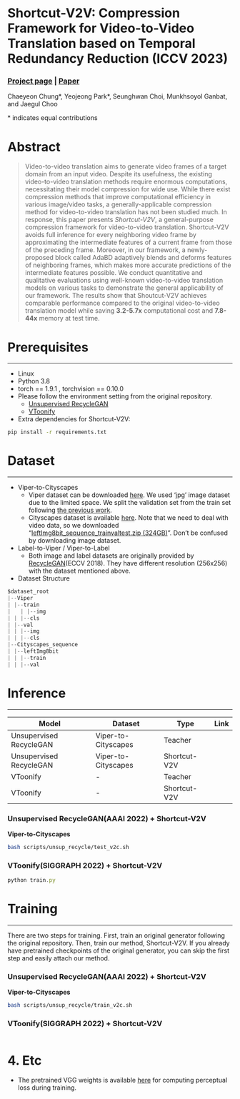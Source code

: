 # Shortcut-V2V: Compression Framework for Video-to-Video Translation based on Temporal Redundancy Reduction (ICCV 2023)

### [Project page](https://shortcut-v2v.github.io/) | [Paper](https://arxiv.org/abs/2308.08011)

Chaeyeon Chung*, Yeojeong Park*, Seunghwan Choi, Munkhsoyol Ganbat, and Jaegul Choo

\* indicates equal contributions

# Abstract

> Video-to-video translation aims to generate video frames of a target domain from an input video. Despite its usefulness, the existing video-to-video translation methods require enormous computations, necessitating their model compression for wide use. While there exist compression methods that improve computational efficiency in various image/video tasks, a generally-applicable compression method for video-to-video translation has not been studied much. In response, this paper presents *Shortcut-V2V*, a general-purpose compression framework for video-to-video translation. Shortcut-V2V avoids full inference for every neighboring video frame by approximating the intermediate features of a current frame from those of the preceding frame. Moreover, in our framework, a newly-proposed block called AdaBD adaptively blends and deforms features of neighboring frames, which makes more accurate predictions of the intermediate features possible. We conduct quantitative and qualitative evaluations using well-known video-to-video translation models on various tasks to demonstrate the general applicability of our framework. The results show that Shoutcut-V2V achieves comparable performance compared to the original video-to-video translation model while saving **3.2-5.7x** computational cost and **7.8-44x** memory at test time.
> 

# Prerequisites

---

- Linux
- Python 3.8
- torch == 1.9.1 , torchvision == 0.10.0
- Please follow the environment setting from the original repository.
    - [Unsupervised RecycleGAN](https://github.com/wangkaihong/Unsup_Recycle_GAN)
    - [VToonify](https://github.com/williamyang1991/VToonify)
- Extra dependencies for Shortcut-V2V:

```bash
pip install -r requirements.txt
```

# Dataset

---

- Viper-to-Cityscapes
    - Viper dataset can be downloaded [here](https://playing-for-benchmarks.org/download/). We used ‘jpg’ image dataset due to the limited space. We split the validation set from the train set following [the previous work](https://github.com/aayushbansal/Recycle-GAN/).
    - Cityscapes dataset is available [here](https://www.cityscapes-dataset.com/downloads/). Note that we need to deal with video data, so we downloaded “[leftImg8bit_sequence_trainvaltest.zip (324GB)](https://www.cityscapes-dataset.com/file-handling/?packageID=14)”. Don’t be confused by downloading image dataset.
- Label-to-Viper / Viper-to-Label
    - Both image and label datasets are originally provided by [RecycleGAN](https://www.dropbox.com/s/qhu29y5cx4lyfun/Viper_data.tar.gz?dl=0)(ECCV 2018). They have different resolution (256x256) with the dataset mentioned above.
- Dataset Structure

```jsx
$dataset_root
|--Viper  
| |--train
|	| |--img
| | |--cls
| |--val
| | |--img
| | |--cls                  
|--Cityscapes_sequence
| |--leftImg8bit
| | |--train
| | |--val                      
```

# Inference

---

| Model | Dataset | Type | Link |
| --- | --- | --- | --- |
| Unsupervised RecycleGAN | Viper-to-Cityscapes | Teacher |  |
| Unsupervised RecycleGAN | Viper-to-Cityscapes | Shortcut-V2V |  |
| VToonify | - | Teacher |  |
| VToonify | - | Shortcut-V2V |  |

### Unsupervised RecycleGAN(AAAI 2022) + Shortcut-V2V

**Viper-to-Cityscapes**

```bash
bash scripts/unsup_recycle/test_v2c.sh
```

### VToonify(SIGGRAPH 2022) + Shortcut-V2V

```jsx
python train.py 
```

# Training

---

There are two steps for training. First, train an original generator following the original repository. Then, train our method, Shortcut-V2V. If you already have pretrained checkpoints of the original generator, you can skip the first step and easily attach our method.

### Unsupervised RecycleGAN(AAAI 2022) + Shortcut-V2V

**Viper-to-Cityscapes**

```bash
bash scripts/unsup_recycle/train_v2c.sh
```

### VToonify(SIGGRAPH 2022) + Shortcut-V2V

```jsx

```

# 4. Etc

- The pretrained VGG weights is available [here](https://davian-lab.quickconnect.to/d/s/p54tQnnBHylHD78i9SwrVEYnOMbPAioH/P0TaFBnGc8qYHexocB1fY5922gYnVmKO-TrYAgeuzmAk) for computing perceptual loss during training.